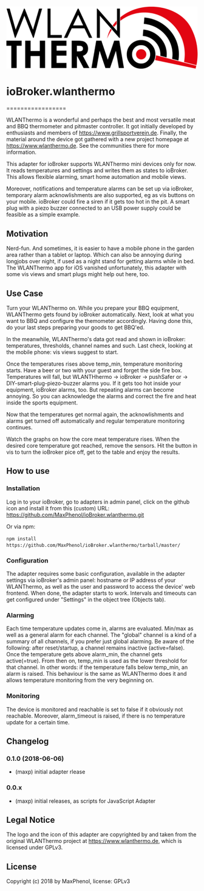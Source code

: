 ![Logo](admin/wlanthermo-logo.png)
# ioBroker.wlanthermo
=================

WLANThermo is a wonderful and perhaps the best and most versatile meat and BBQ thermometer and pitmaster controller. It got initially developed by enthusiasts and members of https://www.grillsportverein.de. Finally, the material around the device got gathered with a new project homepage at https://www.wlanthermo.de. See the communities there for more information.

This adapter for ioBroker supports WLANThermo mini devices only for now. It reads temperatures and settings and writes them as states to ioBroker. This allows flexible alarming, smart home automation and mobile views.

Moreover, notifications and temperature alarms can be set up via ioBroker, temporary alarm acknowlishments are also supported, eg as vis buttons on your mobile. ioBroker could fire a siren if it gets too hot in the pit. A smart plug with a piezo buzzer connected to an USB power supply could be feasible as a simple example.

## Motivation

Nerd-fun. And sometimes, it is easier to have a mobile phone in the garden area rather than a tablet or laptop. Which can also be annoying during longjobs over night, if used as a night stand for getting alarms while in bed.
The WLANThermo app for iOS vanished unfortunately, this adapter with some vis views and smart plugs might help out here, too.

## Use Case

Turn your WLANThermo on. While you prepare your BBQ equipment, WLANThermo gets found by ioBroker automatically. Next, look at what you want to BBQ and configure the themometer accordingly. Having done this, do your last steps preparing your goods to get BBQ'ed.

In the meanwhile, WLANThermo's data got read and shown in ioBroker: temperatures, thresholds, channel names and such. Last check, looking at the mobile phone: vis views suggest to start.

Once the temperatures rises above temp_min, temperature monitoring starts. Have a beer or two with your guest and forget the side fire box. Temperatures will fall, but WLANTHhermo -> ioBroker -> pushSafer or -> DIY-smart-plug-piezo-buzzer alarms you. If it gets too hot inside your equipment, ioBroker alarms, too. But repeating alarms can become annoying. So you can acknowledge the alarms and correct the fire and heat inside the sports equipment.

Now that the temperatures get normal again, the acknowlishments and alarms get turned off automatically and regular temperature monitoring continues.

Watch the graphs on how the core meat temperature rises. When the desired core temperature got reached, remove the sensors. Hit the button in vis to turn the ioBroker pice off, get to the table and enjoy the results.


## How to use

### Installation

Log in to your ioBroker, go to adapters in admin panel, click on the github icon and install it from this (custom) URL: https://github.com/MaxPhenol/ioBroker.wlanthermo.git

Or via npm:

```npm install https://github.com/MaxPhenol/ioBroker.wlanthermo/tarball/master/```

### Configuration

The adapter requires some basic configuration, available in the adapter settings via ioBroker's admin panel: hostname or IP address of your WLANThermo, as well as the user and password to access the device' web frontend.
When done, the adapter starts to work. Intervals and timeouts can get configured under "Settings" in the object tree (Objects tab).

### Alarming

Each time temperature updates come in, alarms are evaluated. Min/max as well as a general alarm for each channel. The "global" channel is a kind of a summary of all channels, if you prefer just global alarming.
Be aware of the following: after reset/startup, a channel remains inactive (active=false). Once the temperature gets above alarm_min, the channel gets active(=true). From then on, temp_min is used as the lower threshold for that channel. In other words: if the temperature falls below temp_min, an alarm is raised. This behaviour is the same as WLANThermo does it and allows temperature monitoring from the very beginning on.

### Monitoring

The device is monitored and reachable is set to false if it obviously not reachable. Moreover, alarm_timeout is raised, if there is no temperature update for a certain time.


## Changelog

### 0.1.0 (2018-06-06)
* (maxp) initial adapter rlease

### 0.0.x
* (maxp) initial releases, as scripts for JavaScript Adapter


## Legal Notice

The logo and the icon of this adapter are copyrighted by and taken from the original WLANThermo project at https://www.wlanthermo.de, which is licensed under GPLv3.

## License

Copyright (c) 2018 by MaxPhenol, license: GPLv3

